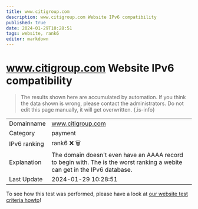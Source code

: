 ```yaml
---
title: www.citigroup.com
description: www.citigroup.com Website IPv6 compatibility
published: true
date: 2024-01-29T10:28:51
tags: website, rank6
editor: markdown
---
```


# www.citigroup.com Website IPv6 compatibility

> The results shown here are accumulated by automation. If you think the data shown is wrong, please contact the administrators. 
> Do not edit this page manually, it will get overwritten.
{.is-info}


|   |   |
| - | - |
| Domainname | www.citigroup.com
| Category | payment |
| IPv6 ranking | rank6 :x: :wastebasket: |
| Explanation | The domain doesn't even have an AAAA record to begin with. The is the worst ranking a webite can get in the IPv6 database. |
| Last Update | 2024-01-29 10:28:51 |

To see how this test was performed, please have a look at [our website test criteria howto](/howto/testcriteria/website)!

